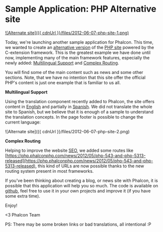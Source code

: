 Sample Application: PHP Alternative site
========================================

[![Alternate site]({{ cdnUrl }}/files/2012-06-07-php-site-1.png)](https://php.phalconphp.com/)

Today, we're launching another sample application for Phalcon. This
time, we wanted to create an [alternative
version](http://php.phalconphp.com/) of the [PHP site](http://php.net)
powered by the C-extension framework. This is the greatest example we
have done until now, implementing many of the main framework features,
especially the newly added: 
[Multilingual Support](https://docs.phalconphp.com/en/latest/api/Phalcon_Translate_Adapter_NativeArray.html) 
and [Complex Routing](https://docs.phalconphp.com/en/latest/reference/routing.html).

You will find some of the main content such as news and some other sections. 
Note, that we have no intention that this site offer the official PHP's content 
is just one example that is familiar to us all.

**Multilingual Support**

Using the translation component recently added to Phalcon, the site offers 
content in [English](https://php.phalconphp.com/set-language/en) and partially 
in [Spanish](https://php.phalconphp.com/set-language/es). We did not translate 
the whole site to Spanish, but we believe that it is enough of a sample to 
understand the translation concepts. In the page footer is possible to change 
the current language:

![Alternate site]({{ cdnUrl }}/files/2012-06-07-php-site-2.png)

**Complex Routing**

Helping to improve the website
[SEO](http://en.wikipedia.org/wiki/Search_engine_optimization), we added
some routes like
[https://php.phalconphp.com/news/2012/05/php-543-and-php-5313-released](https://php.phalconphp.com/news/2012/05/php-543-and-php-5313-released), 
this kind of URLs are now possible thanks to the new routing system present in 
most frameworks.

If you've been thinking about creating a blog, or news site with Phalcon, it is 
possible that this application will help you so much. The code is available on 
[github](https://github.com/phalcon/php-site), feel free to use it in your own 
projects and improve it (if you have some extra time).

Enjoy!

<3 Phalcon Team

PS: There may be some broken links or bad translations, all intentional :P

